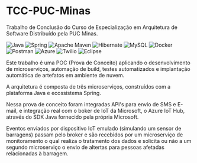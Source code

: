 # TCC-PUC-Minas
Trabalho de Conclusão do Curso de Especialização em Arquitetura de Software Distribuído pela PUC Minas.

![Java](https://img.shields.io/badge/java-%23ED8B00.svg?style=for-the-badge&logo=openjdk&logoColor=white)
![Spring](https://img.shields.io/badge/spring-%236DB33F.svg?style=for-the-badge&logo=spring&logoColor=white)
![Apache Maven](https://img.shields.io/badge/Apache%20Maven-C71A36?style=for-the-badge&logo=Apache%20Maven&logoColor=white)
![Hibernate](https://img.shields.io/badge/Hibernate-59666C?style=for-the-badge&logo=Hibernate&logoColor=white)
![MySQL](https://img.shields.io/badge/mysql-4479A1.svg?style=for-the-badge&logo=mysql&logoColor=white)
![Docker](https://img.shields.io/badge/docker-%230db7ed.svg?style=for-the-badge&logo=docker&logoColor=white)
![Postman](https://img.shields.io/badge/Postman-FF6C37?style=for-the-badge&logo=postman&logoColor=white)
![Azure](https://img.shields.io/badge/azure-%230072C6.svg?style=for-the-badge&logo=microsoftazure&logoColor=white)
![Twilio](https://img.shields.io/badge/Twilio-F22F46?style=for-the-badge&logo=Twilio&logoColor=white)
![Eclipse](https://img.shields.io/badge/Eclipse-FE7A16.svg?style=for-the-badge&logo=Eclipse&logoColor=white)

Este trabalho é uma POC (Prova de Conceito) aplicando o desenvolvimento de microserviços, automação de build,
testes automatizados e implantação automática de artefatos em ambiente de nuvem.

A arquitetura é composta de três microserviços, construídos com a plataforma Java e ecossistema Spring.

Nessa prova de conceito foram integradas API's para envio de SMS e E-mail, e integração real com o boker de IoT da Microsoft, o Azure IoT Hub, através do SDK Java fornecido pela própria Microsoft.

Eventos enviados por dispositivo IoT emulado (simulando um sensor de barragens) passam pelo broker e são recebidos por um microserviço de monitoramento o qual realiza o tratamento dos dados
e solicita ou não a um segundo microserviço o envio de altertas para pessoas afetadas relacionadas à barragem.
